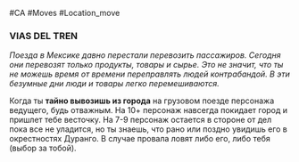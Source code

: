 #CA #Moves #Location_move

### VIAS DEL TREN
*Поезда в Мексике давно перестали перевозить пассажиров. Сегодня они перевозят только продукты, товары и сырье. Это не значит, что ты не можешь время от времени переправлять людей контрабандой. В эти безумные дни люди и товары легко перемешиваются.*

Когда ты **тайно вывозишь из города** на грузовом поезде персонажа ведущего, будь отважным. На 10+ персонаж навсегда покидает город и пришлет тебе весточку. На 7-9 персонаж остается в стороне от дел пока все не уладится, но ты знаешь, что рано или поздно увидишь его в окрестностях Дуранго. В случае провала ловят либо его, либо тебя (выбор за тобой).